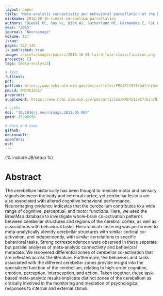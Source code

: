 ```yaml
---
layout: paper
title: "Meta-analytic connectivity and behavioral parcellation of the human cerebellum."
nickname: 2015-08-15-riedel-cerebellum-parcellation
authors: "Riedel MC, Ray KL, Dick AS, Sutherland MT, Hernandez Z, Fox PM, Eickhoff SB, Fox PT, Laird AR"
year: "2015"
journal: "Neuroimage"
volume: 117
issue:
pages: 327-342
is_published: true
image: /assets/images/papers/2015-10-01-laird-face-classification.png
projects: []
tags: [meta-analysis]

# Text
fulltext:
pdf:
pdflink: https://www.ncbi.nlm.nih.gov/pmc/articles/PMC4512917/pdf/nihms-692653.pdf
pmcid: PMC4512917
preprint:
supplement: https://www.ncbi.nlm.nih.gov/pmc/articles/PMC4512917/bin/NIHMS692653-supplement.docx

# Links
doi: "10.1016/j.neuroimage.2015.05.008"
pmid: 25998956

# Data and code
github:
neurovault:
openfmri:
osf:
---
```

{% include JB/setup %}

# Abstract

The cerebellum historically has been thought to mediate motor and sensory signals between the body and cerebral cortex, yet cerebellar lesions are also associated with altered cognitive behavioral performance. Neuroimaging evidence indicates that the cerebellum contributes to a wide range of cognitive, perceptual, and motor functions. Here, we used the BrainMap database to investigate whole-brain co-activation patterns between cerebellar structures and regions of the cerebral cortex, as well as associations with behavioral tasks. Hierarchical clustering was performed to meta-analytically identify cerebellar structures with similar cortical co-activation, and independently, with similar correlations to specific behavioral tasks. Strong correspondences were observed in these separate but parallel analyses of meta-analytic connectivity and behavioral metadata. We recovered differential zones of cerebellar co-activation that are reflected across the literature. Furthermore, the behaviors and tasks associated with the different cerebellar zones provide insight into the specialized function of the cerebellum, relating to high-order cognition, emotion, perception, interoception, and action. Taken together, these task-based meta-analytic results implicate distinct zones of the cerebellum as critically involved in the monitoring and mediation of psychological responses to internal and external stimuli.
